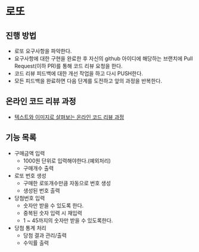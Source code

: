 # 로또
## 진행 방법
* 로또 요구사항을 파악한다.
* 요구사항에 대한 구현을 완료한 후 자신의 github 아이디에 해당하는 브랜치에 Pull Request(이하 PR)를 통해 코드 리뷰 요청을 한다.
* 코드 리뷰 피드백에 대한 개선 작업을 하고 다시 PUSH한다.
* 모든 피드백을 완료하면 다음 단계를 도전하고 앞의 과정을 반복한다.

## 온라인 코드 리뷰 과정
* [텍스트와 이미지로 살펴보는 온라인 코드 리뷰 과정](https://github.com/next-step/nextstep-docs/tree/master/codereview)

## 기능 목록
* 구매금액 입력
    - 1000원 단위로 입력해야한다.(예외처리)
    - 구매개수 출력
* 로또 번호 생성
    * 구매한 로또개수만큼 자동으로 번호 생성
    * 생성된 번호 출력
* 당첨번호 입력
    * 숫자만 받을 수 있도록 한다.
    * 중복된 숫자 입력 시 재입력
    * 1 ~ 45까지의 숫자만 받을 수 있도록한다.
* 당첨 통계 처리
    * 당첨 결과 관리/출력
    * 수익률 출력